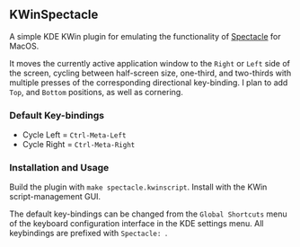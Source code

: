 ## KWinSpectacle
A simple KDE KWin plugin for emulating the functionality of
[Spectacle](spectacleapp.com) for MacOS.

It moves the currently active application window to the `Right` or
`Left` side of the screen, cycling between half-screen size,
one-third, and two-thirds with multiple presses of the corresponding
directional key-binding.  I plan to add `Top`, and `Bottom` positions,
as well as cornering.

### Default Key-bindings
* Cycle Left = `Ctrl-Meta-Left`
* Cycle Right = `Ctrl-Meta-Right`

### Installation and Usage
Build the plugin with `make spectacle.kwinscript`.  Install with the
KWin script-management GUI.

The default key-bindings can be changed from the `Global Shortcuts`
menu of the keyboard configuration interface in the KDE settings menu.
All keybindings are prefixed with `Spectacle: `.

